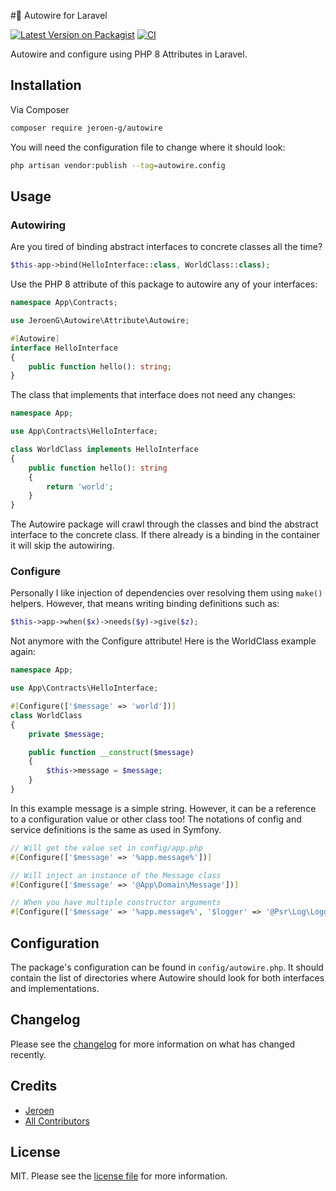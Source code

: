 #🔌 Autowire for Laravel

[![Latest Version on Packagist][ico-version]][link-packagist]
[![CI][ico-actions]][link-actions]

Autowire and configure using PHP 8 Attributes in Laravel.

## Installation

Via Composer

``` bash
composer require jeroen-g/autowire
```

You will need the configuration file to change where it should look:

```bash
php artisan vendor:publish --tag=autowire.config
```

## Usage

### Autowiring

Are you tired of binding abstract interfaces to concrete classes all the time?

```php
$this-app->bind(HelloInterface::class, WorldClass::class);
```

Use the PHP 8 attribute of this package to autowire any of your interfaces:

```php
namespace App\Contracts;

use JeroenG\Autowire\Attribute\Autowire;

#[Autowire]
interface HelloInterface
{
    public function hello(): string;
}
```

The class that implements that interface does not need any changes:

```php
namespace App;

use App\Contracts\HelloInterface;

class WorldClass implements HelloInterface
{
    public function hello(): string
    {
        return 'world';
    }
}
```

The Autowire package will crawl through the classes and bind the abstract interface to the concrete class.
If there already is a binding in the container it will skip the autowiring.

### Configure

Personally I like injection of dependencies over resolving them using `make()` helpers.
However, that means writing binding definitions such as:

```php
$this->app->when($x)->needs($y)->give($z);
```

Not anymore with the Configure attribute!
Here is the WorldClass example again:

```php
namespace App;

use App\Contracts\HelloInterface;

#[Configure(['$message' => 'world'])]
class WorldClass
{
    private $message;

    public function __construct($message)
    {
        $this->message = $message;
    }
}
```

In this example message is a simple string.
However, it can be a reference to a configuration value or other class too!
The notations of config and service definitions is the same as used in Symfony. 

```php
// Will get the value set in config/app.php
#[Configure(['$message' => '%app.message%'])]

// Will inject an instance of the Message class
#[Configure(['$message' => '@App\Domain\Message'])]

// When you have multiple constructor arguments
#[Configure(['$message' => '%app.message%', '$logger' => '@Psr\Log\LoggerInterface'])]
```

## Configuration

The package's configuration can be found in `config/autowire.php`.
It should contain the list of directories where Autowire should look for both interfaces and implementations. 

## Changelog

Please see the [changelog](changelog.md) for more information on what has changed recently.

## Credits

- [Jeroen][link-author]
- [All Contributors][link-contributors]

## License

MIT. Please see the [license file](license.md) for more information.

[ico-version]: https://img.shields.io/packagist/v/jeroen-g/autowire.svg?style=flat-square
[ico-actions]: https://img.shields.io/github/workflow/status/Jeroen-G/autowire/CI?label=CI%2FCD&style=flat-square

[link-actions]: https://github.com/Jeroen-G/autowire/actions?query=workflow:CI
[link-packagist]: https://packagist.org/packages/jeroen-g/autowire
[link-author]: https://github.com/jeroen-g
[link-contributors]: ../../contributors
